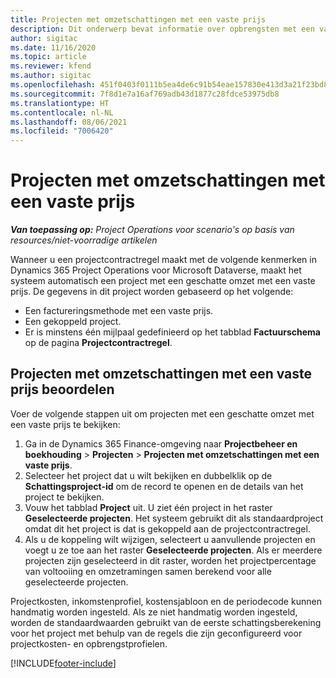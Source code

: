 ```yaml
---
title: Projecten met omzetschattingen met een vaste prijs
description: Dit onderwerp bevat informatie over opbrengsten met een vaste prijs in projecten.
author: sigitac
ms.date: 11/16/2020
ms.topic: article
ms.reviewer: kfend
ms.author: sigitac
ms.openlocfilehash: 451f0403f0111b5ea4de6c91b54eae157830e413d3a21f23bd841a66905e147b
ms.sourcegitcommit: 7f8d1e7a16af769adb43d1877c28fdce53975db8
ms.translationtype: HT
ms.contentlocale: nl-NL
ms.lasthandoff: 08/06/2021
ms.locfileid: "7006420"
---
```

# <a name="fixed-price-revenue-estimate-projects"></a>Projecten met omzetschattingen met een vaste prijs 

_**Van toepassing op:** Project Operations voor scenario's op basis van resources/niet-voorradige artikelen_

Wanneer u een projectcontractregel maakt met de volgende kenmerken in Dynamics 365 Project Operations voor Microsoft Dataverse, maakt het systeem automatisch een project met een geschatte omzet met een vaste prijs. De gegevens in dit project worden gebaseerd op het volgende:

  - Een factureringsmethode met een vaste prijs.
  - Een gekoppeld project.
  - Er is minstens één mijlpaal gedefinieerd op het tabblad **Factuurschema** op de pagina **Projectcontractregel**.

## <a name="review-fixed-price-revenue-estimates-projects"></a>Projecten met omzetschattingen met een vaste prijs beoordelen
Voer de volgende stappen uit om projecten met een geschatte omzet met een vaste prijs te bekijken:

1. Ga in de Dynamics 365 Finance-omgeving naar **Projectbeheer en boekhouding** > **Projecten** > **Projecten met omzetschattingen met een vaste prijs**.
2. Selecteer het project dat u wilt bekijken en dubbelklik op de **Schattingsproject-id** om de record te openen en de details van het project te bekijken.
3. Vouw het tabblad **Project** uit. U ziet één project in het raster **Geselecteerde projecten**. Het systeem gebruikt dit als standaardproject omdat dit het project is dat is gekoppeld aan de projectcontractregel. 
4. Als u de koppeling wilt wijzigen, selecteert u aanvullende projecten en voegt u ze toe aan het raster **Geselecteerde projecten**. Als er meerdere projecten zijn geselecteerd in dit raster, worden het projectpercentage van voltooiing en omzetramingen samen berekend voor alle geselecteerde projecten.

  Projectkosten, inkomstenprofiel, kostensjabloon en de periodecode kunnen handmatig worden ingesteld. Als ze niet handmatig worden ingesteld, worden de standaardwaarden gebruikt van de eerste schattingsberekening voor het project met behulp van de regels die zijn geconfigureerd voor projectkosten- en opbrengstprofielen.



[!INCLUDE[footer-include](../includes/footer-banner.md)]
